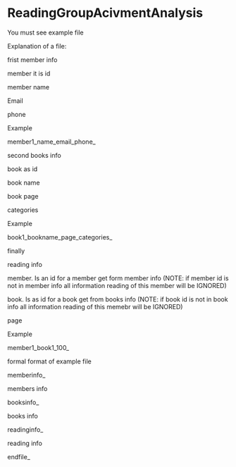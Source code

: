 # ReadingGroupAcivmentAnalysis



You must see example file  


Explanation of a file:


frist member info 

member it is id 

member name 

Email

phone 

Example

member1_name_email_phone_



second books info 


book as id 

book name 

book page 

categories

Example

book1_bookname_page_categories_



finally 

reading info


member. Is an id for a member get form member info (NOTE: if member id is not in member info all information reading of this member will be IGNORED)

book. Is as id for a book get from books info (NOTE: if book id is not in book info all information reading of this memebr will be IGNORED)

page 

Example

member1_book1_100_

formal format of example file



memberinfo_


members info



booksinfo_


books info



readinginfo_




reading info



endfile_











